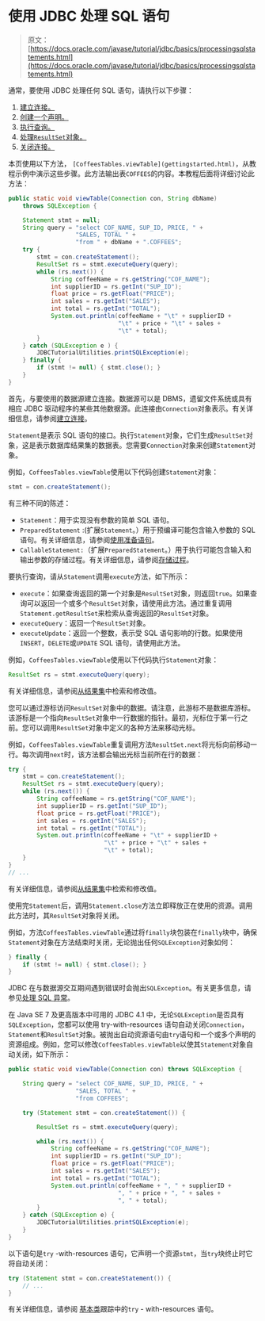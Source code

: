 # 使用 JDBC 处理 SQL 语句

> 原文： [https://docs.oracle.com/javase/tutorial/jdbc/basics/processingsqlstatements.html](https://docs.oracle.com/javase/tutorial/jdbc/basics/processingsqlstatements.html)

通常，要使用 JDBC 处理任何 SQL 语句，请执行以下步骤：

1.  [建立连接。](#establishing_connections)
2.  [创建一个声明。](#creating_statements)
3.  [执行查询。](#executing_queries)
4.  [处理`ResultSet`对象。](#processing_resultset_objects)
5.  [关闭连接。](#closing_connections)

本页使用以下方法， `[CoffeesTables.viewTable](gettingstarted.html)`，从教程示例中演示这些步骤。此方法输出表`COFFEES`的内容。本教程后面将详细讨论此方法：

```java
public static void viewTable(Connection con, String dbName)
    throws SQLException {

    Statement stmt = null;
    String query = "select COF_NAME, SUP_ID, PRICE, " +
                   "SALES, TOTAL " +
                   "from " + dbName + ".COFFEES";
    try {
        stmt = con.createStatement();
        ResultSet rs = stmt.executeQuery(query);
        while (rs.next()) {
            String coffeeName = rs.getString("COF_NAME");
            int supplierID = rs.getInt("SUP_ID");
            float price = rs.getFloat("PRICE");
            int sales = rs.getInt("SALES");
            int total = rs.getInt("TOTAL");
            System.out.println(coffeeName + "\t" + supplierID +
                               "\t" + price + "\t" + sales +
                               "\t" + total);
        }
    } catch (SQLException e ) {
        JDBCTutorialUtilities.printSQLException(e);
    } finally {
        if (stmt != null) { stmt.close(); }
    }
}

```

首先，与要使用的数据源建立连接。数据源可以是 DBMS，遗留文件系统或具有相应 JDBC 驱动程序的某些其他数据源。此连接由`Connection`对象表示。有关详细信息，请参阅[建立连接](connecting.html)。

`Statement`是表示 SQL 语句的接口。执行`Statement`对象，它们生成`ResultSet`对象，这是表示数据库结果集的数据表。您需要`Connection`对象来创建`Statement`对象。

例如，`CoffeesTables.viewTable`使用以下代码创建`Statement`对象：

```java
stmt = con.createStatement();

```

有三种不同的陈述：

*   `Statement`：用于实现没有参数的简单 SQL 语句。
*   `PreparedStatement` :(扩展`Statement`。）用于预编译可能包含输入参数的 SQL 语句。有关详细信息，请参阅[使用准备语句](prepared.html)。
*   `CallableStatement:`（扩展`PreparedStatement`。）用于执行可能包含输入和输出参数的存储过程。有关详细信息，请参阅[存储过程](storedprocedures.html)。

要执行查询，请从`Statement`调用`execute`方法，如下所示：

*   `execute`：如果查询返回的第一个对象是`ResultSet`对象，则返回`true`。如果查询可以返回一个或多个`ResultSet`对象，请使用此方法。通过重复调用`Statement.getResultSet`来检索从查询返回的`ResultSet`对象。
*   `executeQuery`：返回一个`ResultSet`对象。
*   `executeUpdate`：返回一个整数，表示受 SQL 语句影响的行数。如果使用`INSERT`，`DELETE`或`UPDATE` SQL 语句，请使用此方法。

例如，`CoffeesTables.viewTable`使用以下代码执行`Statement`对象：

```java
ResultSet rs = stmt.executeQuery(query);

```

有关详细信息，请参阅[从结果集](retrieving.html)中检索和修改值。

您可以通过游标访问`ResultSet`对象中的数据。请注意，此游标不是数据库游标。该游标是一个指向`ResultSet`对象中一行数据的指针。最初，光标位于第一行之前。您可以调用`ResultSet`对象中定义的各种方法来移动光标。

例如，`CoffeesTables.viewTable`重复调用方法`ResultSet.next`将光标向前移动一行。每次调用`next`时，该方法都会输出光标当前所在行的数据：

```java
try {
    stmt = con.createStatement();
    ResultSet rs = stmt.executeQuery(query);
    while (rs.next()) {
        String coffeeName = rs.getString("COF_NAME");
        int supplierID = rs.getInt("SUP_ID");
        float price = rs.getFloat("PRICE");
        int sales = rs.getInt("SALES");
        int total = rs.getInt("TOTAL");
        System.out.println(coffeeName + "\t" + supplierID +
                           "\t" + price + "\t" + sales +
                           "\t" + total);
    }
}
// ...

```

有关详细信息，请参阅[从结果集](retrieving.html)中检索和修改值。

使用完`Statement`后，调用`Statement.close`方法立即释放正在使用的资源。调用此方法时，其`ResultSet`对象将关闭。

例如，方法`CoffeesTables.viewTable`通过将`finally`块包装在`finally`块中，确保`Statement`对象在方法结束时关闭，无论抛出任何`SQLException`对象如何：

```java
} finally {
    if (stmt != null) { stmt.close(); }
}

```

JDBC 在与数据源交互期间遇到错误时会抛出`SQLException`。有关更多信息，请参见[处理 SQL 异常](sqlexception.html)。

在 Java SE 7 及更高版本中可用的 JDBC 4.1 中，无论`SQLException`是否具有`SQLException`，您都可以使用 try-with-resources 语句自动关闭`Connection`，`Statement`和`ResultSet`对象。被抛出自动资源语句由`try`语句和一个或多个声明的资源组成。例如，您可以修改`CoffeesTables.viewTable`以使其`Statement`对象自动关闭，如下所示：

```java
public static void viewTable(Connection con) throws SQLException {

    String query = "select COF_NAME, SUP_ID, PRICE, " +
                   "SALES, TOTAL " +
                   "from COFFEES";

    try (Statement stmt = con.createStatement()) {

        ResultSet rs = stmt.executeQuery(query);

        while (rs.next()) {
            String coffeeName = rs.getString("COF_NAME");
            int supplierID = rs.getInt("SUP_ID");
            float price = rs.getFloat("PRICE");
            int sales = rs.getInt("SALES");
            int total = rs.getInt("TOTAL");
            System.out.println(coffeeName + ", " + supplierID +
                               ", " + price + ", " + sales +
                               ", " + total);
        }
    } catch (SQLException e) {
        JDBCTutorialUtilities.printSQLException(e);
    }
}

```

以下语句是`try` -with-resources 语句，它声明一个资源`stmt`，当`try`块终止时它将自动关闭：

```java
try (Statement stmt = con.createStatement()) {
    // ...
}

```

有关详细信息，请参阅 [](../../essential/exceptions/tryResourceClose.html) [基本类](../../essential/index.html)跟踪中的`try` - with-resources 语句。